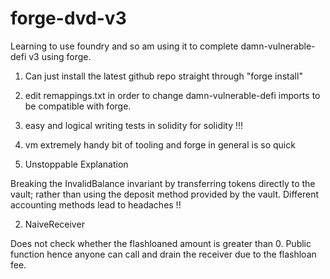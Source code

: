 # forge-dvd-v3

Learning to use foundry and so am using it to complete damn-vulnerable-defi v3 using forge.

1. Can just install the latest github repo straight through "forge install" 
2. edit remappings.txt in order to change damn-vulnerable-defi imports to be compatible with forge.
3. easy and logical writing tests in solidity for solidity !!!
4. vm extremely handy bit of tooling and forge in general is so quick 

1. Unstoppable Explanation

Breaking the InvalidBalance invariant by transferring tokens directly to the vault;
rather than using the deposit method provided by the vault.
Different accounting methods lead to headaches !!

2. NaiveReceiver

Does not check whether the flashloaned amount is greater than 0. 
Public function hence anyone can call and drain the receiver due to the flashloan fee.
